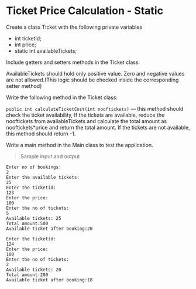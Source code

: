 # Ticket Price Calculation - Static

Create a class Ticket with the following private variables

- int ticketid;
- int price;
- static int availableTickets;

Include getters and setters methods in the Ticket class.

AvailableTickets should hold only positive value. Zero and negative values are not allowed.(This logic should be checked inside the corresponding setter method)

Write the following method in the Ticket class:

`public int calculateTicketCost(int nooftickets)` — this method should check the ticket availability, If the tickets are available, reduce the nooftickets from availableTickets and calculate the total 
amount as nooftickets*price  and return the total amount.  If the tickets are not available, this method should return -1.

Write a main method in the Main class to test the application.

> Sample input and output

    Enter no of bookings:
    2
    Enter the available tickets:
    25
    Enter the ticketid:
    123
    Enter the price:
    100
    Enter the no of tickets:
    5
    Available tickets: 25
    Total amount:500
    Available ticket after booking:20

    Enter the ticketid:
    124
    Enter the price:
    100
    Enter the no of tickets:
    2
    Available tickets: 20
    Total amount:200
    Available ticket after booking:18